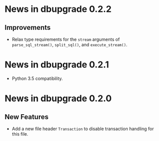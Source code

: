 News in dbupgrade 0.2.2
=======================

Improvements
------------

* Relax type requirements for the `stream` arguments of
  `parse_sql_stream()`, `split_sql()`, and `execute_stream()`.

News in dbupgrade 0.2.1
=======================

* Python 3.5 compatibility.

News in dbupgrade 0.2.0
=======================

New Features
------------

* Add a new file header `Transaction` to disable transaction handling
  for this file.
